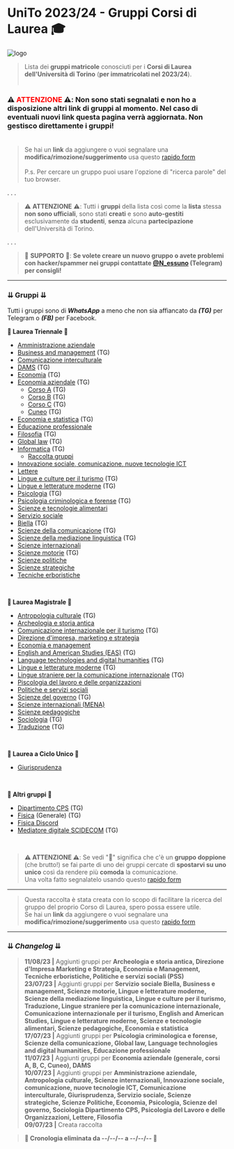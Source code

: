 # UniTo 2023/24 - Gruppi Corsi di Laurea 🎓

![logo](https://imgur.com/0j40uci.jpg)


> Lista dei **gruppi matricole** conosciuti per i **Corsi di Laurea dell'Università di Torino** (**per immatricolati nel 2023/24**).<br><br>

### ⚠️ **<span style="color:red">ATTENZIONE</span>** ⚠️:  **Non sono stati segnalati e non ho a disposizione altri link di gruppi al momento.** Nel caso di **eventuali nuovi link** questa pagina verrà **aggiornata**. **Non gestisco direttamente i gruppi!**<br><br>

> Se hai un **link** da aggiungere o vuoi segnalare una **modifica/rimozione/suggerimento** usa questo [rapido form](https://rebrand.ly/form-gruppi-unito)<br><br>
>P.s. Per cercare un gruppo puoi usare l'opzione di "ricerca parole" del tuo browser.

. . .

>⚠️ **ATTENZIONE** ⚠️: Tutti i **gruppi** della lista così come la **lista** stessa **non sono ufficiali**, sono stati **creati** e sono **auto-gestiti** esclusivamente da **studenti**, **senza** alcuna **partecipazione** dell'Università di Torino.


. . .

> 🔺 **SUPPORTO** 🔺: **Se volete creare un nuovo gruppo o avete problemi con hacker/spammer nei gruppi contattate [@N_essuno](https://t.me/N_essuno) (Telegram) per consigli!**


***

### ⇊ Gruppi ⇊

Tutti i gruppi sono di _**WhatsApp**_ a meno che non sia affiancato da _**(TG)**_ per Telegram o _**(FB)**_ per Facebook.

**🔷 Laurea Triennale 🔷**

- [Amministrazione aziendale](https://chat.whatsapp.com/IbRnRxJFBG5BL1EQghYEDe)
- [Business and management](https://t.me/+4MMhufS3xXI0Njk0) (TG)
- [Comunicazione interculturale](https://chat.whatsapp.com/KSsOJFhklHvAPwDt9tOZRe)
- [DAMS](https://t.me/+eUdeqjT4w3BjNzM0) (TG)
- [Economia](https://t.me/+opZjJM8RF3A2NGY0) (TG)
- [Economia aziendale](https://t.me/+J2v75VNnIAgzZTA0) (TG)
    - [Corso A](https://t.me/+j5wID6UA5_8wNWI0) (TG)
    - [Corso B](https://t.me/+ojW2Xqiqqk5jYjQ0) (TG)
    - [Corso C](https://t.me/+sTLVeLdipEs3ZWU8) (TG)
    - [Cuneo](https://t.me/+kIhHE28T-fg5YzA0) (TG)
- [Economia e statistica](https://t.me/+ySkgWpgvsNwyZWI0) (TG)
- [Educazione professionale](https://chat.whatsapp.com/CjHOCk4M5SQKkGswc189Rc)
- [Filosofia](https://t.me/filosofia_unito) (TG)
- [Global law](https://t.me/+53AUdmg2yUNjYTZk) (TG)
- [Informatica](https://bit.ly/3RLUMqI) (TG)
    - [Raccolta gruppi](https://bit.ly/3A2N5nR)
- [Innovazione sociale, comunicazione, nuove tecnologie ICT](https://chat.whatsapp.com/FrQA7p79SIG2yhQPdQTSud)
- [Lettere](https://chat.whatsapp.com/Gu3cEayRNCyHJm3LaSXEPY)
- [Lingue e culture per il turismo](https://t.me/+dj2LGe4ud6VjMTM0) (TG)
- [Lingue e letterature moderne](https://t.me/+TFXPEX3bf0cxYTlk) (TG)
- [Psicologia](https://t.me/+rFiesUrNQBRkMGVk) (TG)
- [Psicologia criminologica e forense](https://t.me/+bMRa8gOibJk0YjBk) (TG)
- [Scienze e tecnologie alimentari](https://chat.whatsapp.com/I93gCXgY5Cg767DadiQ8wG)
- [Servizio sociale](https://chat.whatsapp.com/L9xQv6mZ9X8G6OvQT6gbwJ)
 - [Biella](https://t.me/+tKFZuEiv2tQwMDE8) (TG)
- [Scienze della comunicazione](https://t.me/+GyIQSQfvYNw5ZGU0) (TG)
- [Scienze della mediazione linguistica](https://t.me/+L3wZ2BFYSCViZmVk) (TG)
- [Scienze internazionali](https://chat.whatsapp.com/LT2I5XmLX52JdyW6FlKvJj)
- [Scienze motorie](https://t.me/+lMn-2gp8GNBiMTA0) (TG)
- [Scienze politiche](https://chat.whatsapp.com/FjuoMcAu2NYBI8uShZrLoA)
- [Scienze strategiche](https://chat.whatsapp.com/CmrsUK6u2G32PtDTVCy4h8)
- [Tecniche erboristiche](https://t.me/tecnicheerboristiche)




<br>

**🔶 Laurea Magistrale 🔶**

- [Antropologia culturale](https://t.me/+yjGk98sTj4EzYWY0) (TG)
- [Archeologia e storia antica](https://chat.whatsapp.com/GW2YUmOYT9dJPm6eegyVfM)
- [Comunicazione internazionale per il turismo](https://t.me/+a7hp_6ZXYDdkZTU0) (TG)
- [Direzione d'impresa, marketing e strategia](https://chat.whatsapp.com/HgFPijDq114JuteejQ5v12)
- [Economia e management](https://chat.whatsapp.com/ELWvt3OnnWP8asXpXC1usU)
- [English and American Studies (EAS)](https://t.me/+Taf8W3V3m8E3Njk0) (TG)
- [Language technologies and digital humanities](https://t.me/+htvJ1GjyB2VmZDBk) (TG)
- [Lingue e letterature moderne](https://t.me/+jG9IxuXyzDFkODNk) (TG)
- [Lingue straniere per la comunicazione internazionale](https://t.me/+r6b7l-jnKidlZjM8) (TG)
- [Piscologia del lavoro e delle organizzazioni](https://chat.whatsapp.com/JB8uFSjpWdJECgt0xydUKV)
- [Politiche e servizi sociali](https://chat.whatsapp.com/Lje1YyRBhZW20aqUZPkD59)
- [Scienze del governo](https://t.me/+-MSUy0tL7FIxOGU0) (TG)
- [Scienze internazionali (MENA)](https://chat.whatsapp.com/KlQ4CwX6XN67MIIvWbh57I)
- [Scienze pedagogiche](https://chat.whatsapp.com/JJ7Tlnot8KNIjeagJWZ9cO)
- [Sociologia](https://t.me/+URuxJdtYkwYxZjY8) (TG)
- [Traduzione](https://t.me/+cuO-ZYFpXok3ODhk) (TG)



<br>

**🔷 Laurea a Ciclo Unico 🔷**
- [Giurisprudenza](https://chat.whatsapp.com/Hwtcw9LMHkuDgEEd1m0Cl3)





<br>

**🔶 Altri gruppi 🔶**

- [Dipartimento CPS](https://t.me/+_oorPbeoxTE0M2I0) (TG)
- [Fisica](https://t.me/fisicaUNITO) (Generale) (TG)
- [Fisica Discord](https://discord.gg/gmxv5vS6)
- [Mediatore digitale SCIDECOM](https://t.me/digitale_scidecom_unito) (TG)

<br>

>**⚠️ ATTENZIONE ⚠️**: Se vedi "🔴" significa che c'è un **gruppo doppione** (che brutto!) se fai parte di uno dei gruppi cercate di **spostarvi su uno unico** così da rendere più **comoda** la comunicazione.<br>
>Una volta fatto segnalatelo usando questo [rapido form](https://rebrand.ly/form-gruppi-unito)

***

>Questa raccolta è stata creata con lo scopo di facilitare la ricerca del gruppo del proprio Corso di Laurea, spero possa essere utile.<br>
>Se hai un **link** da aggiungere o vuoi segnalare una **modifica/rimozione/suggerimento** usa questo [rapido form](https://rebrand.ly/form-gruppi-unito)

***

### ⇊ *Changelog* ⇊

>**11/08/23 |** Aggiunti gruppi per **Archeologia e storia antica, Direzione d'Impresa Marketing e Strategia, Economia e Management, Tecniche erboristiche, Politiche e servizi sociali (PSS)** <br>
>**23/07/23 |** Aggiunti gruppi per **Servizio sociale Biella, Business e management, Scienze motorie, Lingue e letterature moderne, Scienze della mediazione linguistica, Lingue e culture per il turismo, Traduzione, Lingue straniere per la comunicazione internazionale, Comunicazione internazionale per il turismo, English and American Studies, Lingue e letterature moderne, Scienze e tecnologie alimentari, Scienze pedagogiche, Economia e statistica**<br>
>**17/07/23 |** Aggiunti gruppi per **Psicologia criminologica e forense, Scienze della comunicazione, Global law, Language technologies and digital humanities, Educazione professionale**<br>
>**11/07/23 |** Aggiunti gruppi per **Economia aziendale (generale, corsi A, B, C, Cuneo), DAMS**<br>
>**10/07/23 |** Aggiunti gruppi per **Amministrazione aziendale, Antropologia culturale, Scienze internazionali, Innovazione sociale, comunicazione, nuove tecnologie ICT, Comunicazione interculturale, Giurisprudenza, Servizio sociale, Scienze strategiche, Scienze Politiche, Economia, Psicologia, Scienze del governo, Sociologia Dipartimento CPS, Psicologia del Lavoro e delle Organizzazioni, Lettere, Filosofia**<br>
>**09/07/23 |** Creata raccolta<br>

>**🔺 Cronologia eliminata da --/--/-- a  --/--/-- 🔺**<br>


